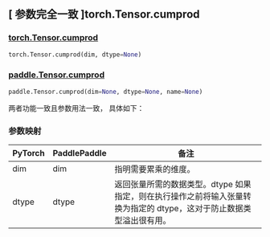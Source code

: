 ## [ 参数完全一致 ]torch.Tensor.cumprod

### [torch.Tensor.cumprod](https://pytorch.org/docs/stable/generated/torch.Tensor.cumprod.html?highlight=cumprod#torch.Tensor.cumprod)

```python
torch.Tensor.cumprod(dim, dtype=None)
```

### [paddle.Tensor.cumprod](https://www.paddlepaddle.org.cn/documentation/docs/zh/develop/api/paddle/cumprod_cn.html#cumprod)

```python
paddle.Tensor.cumprod(dim=None, dtype=None, name=None)
```

两者功能一致且参数用法一致， 具体如下：

### 参数映射

| PyTorch | PaddlePaddle | 备注                                                                                                                 |
| ------- | ------------ | -------------------------------------------------------------------------------------------------------------------- |
| dim     | dim          | 指明需要累乘的维度。                                                                                                 |
| dtype   | dtype        | 返回张量所需的数据类型。dtype 如果指定，则在执行操作之前将输入张量转换为指定的 dtype，这对于防止数据类型溢出很有用。 |

